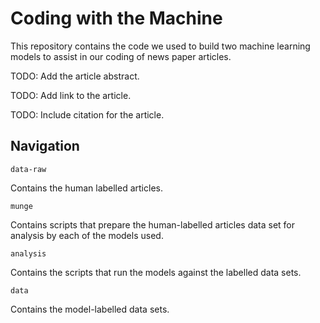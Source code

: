 
# Coding with the Machine

<!-- badges: start -->
<!-- badges: end -->

This repository contains the code we used to build two machine learning models to assist in our coding of news paper articles. 

TODO: Add the article abstract. 

TODO: Add link to the article. 

TODO: Include citation for the article. 

## Navigation

`data-raw`

Contains the human labelled articles. 

`munge`

Contains scripts that prepare the human-labelled articles data set for analysis by each of the models used. 

`analysis`

Contains the scripts that run the models against the labelled data sets. 

`data`

Contains the model-labelled data sets. 
